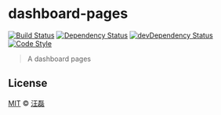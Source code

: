 # dashboard-pages

[![Build Status][travis-image]][travis-url]
[![Dependency Status][dependency-image]][dependency-url]
[![devDependency Status][devdependency-image]][devdependency-url]
[![Code Style][style-image]][style-url]

[travis-image]: https://travis-ci.org/zce/dashboard-pages.svg?branch=master
[travis-url]: https://travis-ci.org/zce/dashboard-pages
[dependency-image]: https://david-dm.org/zce/dashboard-pages/status.svg
[dependency-url]: https://david-dm.org/zce/dashboard-pages
[devdependency-image]: https://david-dm.org/zce/dashboard-pages/dev-status.svg
[devdependency-url]: https://david-dm.org/zce/dashboard-pages?type=dev
[style-image]: https://img.shields.io/badge/code%20style-standard-brightgreen.svg
[style-url]: http://standardjs.com/

> A dashboard pages

## License

[MIT](LICENSE) © [汪磊](https://github.com/zce)
